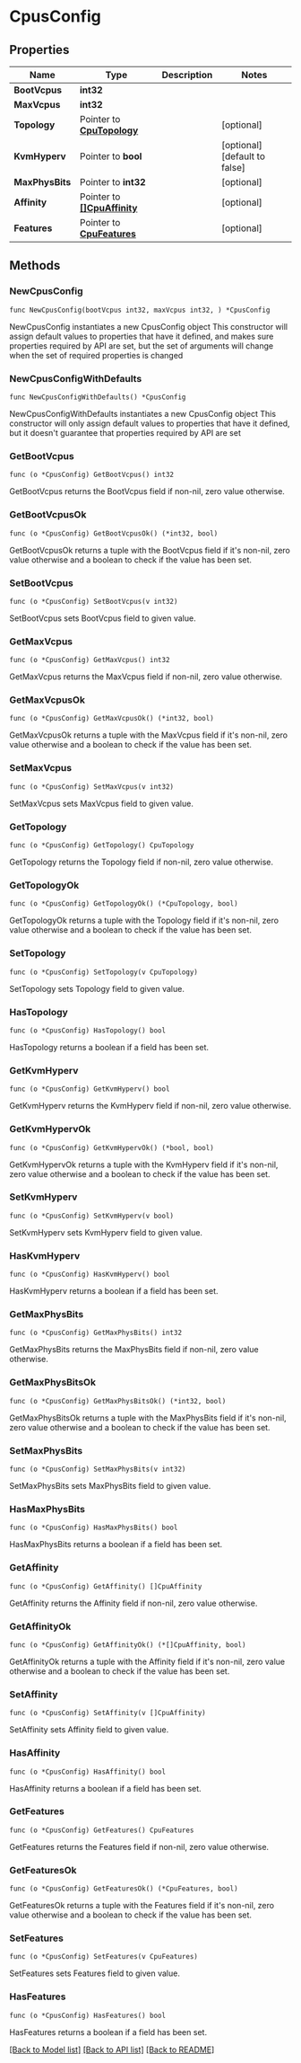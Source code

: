 # CpusConfig

## Properties

Name | Type | Description | Notes
------------ | ------------- | ------------- | -------------
**BootVcpus** | **int32** |  | 
**MaxVcpus** | **int32** |  | 
**Topology** | Pointer to [**CpuTopology**](CpuTopology.md) |  | [optional] 
**KvmHyperv** | Pointer to **bool** |  | [optional] [default to false]
**MaxPhysBits** | Pointer to **int32** |  | [optional] 
**Affinity** | Pointer to [**[]CpuAffinity**](CpuAffinity.md) |  | [optional] 
**Features** | Pointer to [**CpuFeatures**](CpuFeatures.md) |  | [optional] 

## Methods

### NewCpusConfig

`func NewCpusConfig(bootVcpus int32, maxVcpus int32, ) *CpusConfig`

NewCpusConfig instantiates a new CpusConfig object
This constructor will assign default values to properties that have it defined,
and makes sure properties required by API are set, but the set of arguments
will change when the set of required properties is changed

### NewCpusConfigWithDefaults

`func NewCpusConfigWithDefaults() *CpusConfig`

NewCpusConfigWithDefaults instantiates a new CpusConfig object
This constructor will only assign default values to properties that have it defined,
but it doesn't guarantee that properties required by API are set

### GetBootVcpus

`func (o *CpusConfig) GetBootVcpus() int32`

GetBootVcpus returns the BootVcpus field if non-nil, zero value otherwise.

### GetBootVcpusOk

`func (o *CpusConfig) GetBootVcpusOk() (*int32, bool)`

GetBootVcpusOk returns a tuple with the BootVcpus field if it's non-nil, zero value otherwise
and a boolean to check if the value has been set.

### SetBootVcpus

`func (o *CpusConfig) SetBootVcpus(v int32)`

SetBootVcpus sets BootVcpus field to given value.


### GetMaxVcpus

`func (o *CpusConfig) GetMaxVcpus() int32`

GetMaxVcpus returns the MaxVcpus field if non-nil, zero value otherwise.

### GetMaxVcpusOk

`func (o *CpusConfig) GetMaxVcpusOk() (*int32, bool)`

GetMaxVcpusOk returns a tuple with the MaxVcpus field if it's non-nil, zero value otherwise
and a boolean to check if the value has been set.

### SetMaxVcpus

`func (o *CpusConfig) SetMaxVcpus(v int32)`

SetMaxVcpus sets MaxVcpus field to given value.


### GetTopology

`func (o *CpusConfig) GetTopology() CpuTopology`

GetTopology returns the Topology field if non-nil, zero value otherwise.

### GetTopologyOk

`func (o *CpusConfig) GetTopologyOk() (*CpuTopology, bool)`

GetTopologyOk returns a tuple with the Topology field if it's non-nil, zero value otherwise
and a boolean to check if the value has been set.

### SetTopology

`func (o *CpusConfig) SetTopology(v CpuTopology)`

SetTopology sets Topology field to given value.

### HasTopology

`func (o *CpusConfig) HasTopology() bool`

HasTopology returns a boolean if a field has been set.

### GetKvmHyperv

`func (o *CpusConfig) GetKvmHyperv() bool`

GetKvmHyperv returns the KvmHyperv field if non-nil, zero value otherwise.

### GetKvmHypervOk

`func (o *CpusConfig) GetKvmHypervOk() (*bool, bool)`

GetKvmHypervOk returns a tuple with the KvmHyperv field if it's non-nil, zero value otherwise
and a boolean to check if the value has been set.

### SetKvmHyperv

`func (o *CpusConfig) SetKvmHyperv(v bool)`

SetKvmHyperv sets KvmHyperv field to given value.

### HasKvmHyperv

`func (o *CpusConfig) HasKvmHyperv() bool`

HasKvmHyperv returns a boolean if a field has been set.

### GetMaxPhysBits

`func (o *CpusConfig) GetMaxPhysBits() int32`

GetMaxPhysBits returns the MaxPhysBits field if non-nil, zero value otherwise.

### GetMaxPhysBitsOk

`func (o *CpusConfig) GetMaxPhysBitsOk() (*int32, bool)`

GetMaxPhysBitsOk returns a tuple with the MaxPhysBits field if it's non-nil, zero value otherwise
and a boolean to check if the value has been set.

### SetMaxPhysBits

`func (o *CpusConfig) SetMaxPhysBits(v int32)`

SetMaxPhysBits sets MaxPhysBits field to given value.

### HasMaxPhysBits

`func (o *CpusConfig) HasMaxPhysBits() bool`

HasMaxPhysBits returns a boolean if a field has been set.

### GetAffinity

`func (o *CpusConfig) GetAffinity() []CpuAffinity`

GetAffinity returns the Affinity field if non-nil, zero value otherwise.

### GetAffinityOk

`func (o *CpusConfig) GetAffinityOk() (*[]CpuAffinity, bool)`

GetAffinityOk returns a tuple with the Affinity field if it's non-nil, zero value otherwise
and a boolean to check if the value has been set.

### SetAffinity

`func (o *CpusConfig) SetAffinity(v []CpuAffinity)`

SetAffinity sets Affinity field to given value.

### HasAffinity

`func (o *CpusConfig) HasAffinity() bool`

HasAffinity returns a boolean if a field has been set.

### GetFeatures

`func (o *CpusConfig) GetFeatures() CpuFeatures`

GetFeatures returns the Features field if non-nil, zero value otherwise.

### GetFeaturesOk

`func (o *CpusConfig) GetFeaturesOk() (*CpuFeatures, bool)`

GetFeaturesOk returns a tuple with the Features field if it's non-nil, zero value otherwise
and a boolean to check if the value has been set.

### SetFeatures

`func (o *CpusConfig) SetFeatures(v CpuFeatures)`

SetFeatures sets Features field to given value.

### HasFeatures

`func (o *CpusConfig) HasFeatures() bool`

HasFeatures returns a boolean if a field has been set.


[[Back to Model list]](../README.md#documentation-for-models) [[Back to API list]](../README.md#documentation-for-api-endpoints) [[Back to README]](../README.md)


